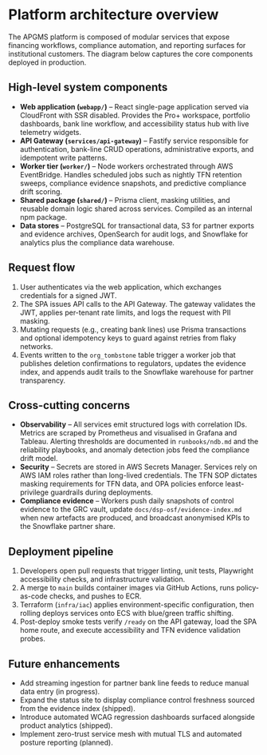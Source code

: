 # Platform architecture overview

The APGMS platform is composed of modular services that expose financing workflows,
compliance automation, and reporting surfaces for institutional customers. The diagram
below captures the core components deployed in production.

## High-level system components

- **Web application (`webapp/`)** – React single-page application served via CloudFront with
  SSR disabled. Provides the Pro+ workspace, portfolio dashboards, bank line workflow, and
  accessibility status hub with live telemetry widgets.
- **API Gateway (`services/api-gateway`)** – Fastify service responsible for authentication,
  bank-line CRUD operations, administrative exports, and idempotent write patterns.
- **Worker tier (`worker/`)** – Node workers orchestrated through AWS EventBridge. Handles
  scheduled jobs such as nightly TFN retention sweeps, compliance evidence snapshots, and
  predictive compliance drift scoring.
- **Shared package (`shared/`)** – Prisma client, masking utilities, and reusable domain logic
  shared across services. Compiled as an internal npm package.
- **Data stores** – PostgreSQL for transactional data, S3 for partner exports and evidence
  archives, OpenSearch for audit logs, and Snowflake for analytics plus the compliance data warehouse.

## Request flow

1. User authenticates via the web application, which exchanges credentials for a signed JWT.
2. The SPA issues API calls to the API Gateway. The gateway validates the JWT, applies
   per-tenant rate limits, and logs the request with PII masking.
3. Mutating requests (e.g., creating bank lines) use Prisma transactions and optional
   idempotency keys to guard against retries from flaky networks.
4. Events written to the `org_tombstone` table trigger a worker job that publishes deletion
   confirmations to regulators, updates the evidence index, and appends audit trails to the
   Snowflake warehouse for partner transparency.

## Cross-cutting concerns

- **Observability** – All services emit structured logs with correlation IDs. Metrics are
  scraped by Prometheus and visualised in Grafana and Tableau. Alerting thresholds are
  documented in `runbooks/ndb.md` and the reliability playbooks, and anomaly detection jobs feed
  the compliance drift model.
- **Security** – Secrets are stored in AWS Secrets Manager. Services rely on AWS IAM roles
  rather than long-lived credentials. The TFN SOP dictates masking requirements for TFN data,
  and OPA policies enforce least-privilege guardrails during deployments.
- **Compliance evidence** – Workers push daily snapshots of control evidence to the GRC vault,
  update `docs/dsp-osf/evidence-index.md` when new artefacts are produced, and broadcast
  anonymised KPIs to the Snowflake partner share.

## Deployment pipeline

1. Developers open pull requests that trigger linting, unit tests, Playwright accessibility
   checks, and infrastructure validation.
2. A merge to `main` builds container images via GitHub Actions, runs policy-as-code checks,
   and pushes to ECR.
3. Terraform (`infra/iac`) applies environment-specific configuration, then rolling deploys
   services onto ECS with blue/green traffic shifting.
4. Post-deploy smoke tests verify `/ready` on the API gateway, load the SPA home route, and
   execute accessibility and TFN evidence validation probes.

## Future enhancements

- Add streaming ingestion for partner bank line feeds to reduce manual data entry (in progress).
- Expand the status site to display compliance control freshness sourced from the evidence index (shipped).
- Introduce automated WCAG regression dashboards surfaced alongside product analytics (shipped).
- Implement zero-trust service mesh with mutual TLS and automated posture reporting (planned).

